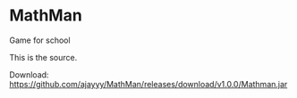 # MathMan
Game for school

This is the source.

Download: https://github.com/ajayyy/MathMan/releases/download/v1.0.0/Mathman.jar
